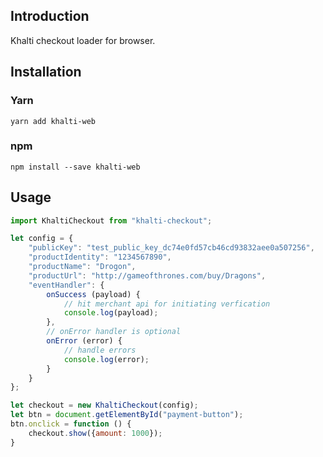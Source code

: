 ## Introduction
Khalti checkout loader for browser.

## Installation
### Yarn
`yarn add khalti-web`

### npm
`npm install --save khalti-web`


## Usage
```javascript
import KhaltiCheckout from "khalti-checkout";

let config = {
	"publicKey": "test_public_key_dc74e0fd57cb46cd93832aee0a507256",
	"productIdentity": "1234567890",
	"productName": "Drogon",
	"productUrl": "http://gameofthrones.com/buy/Dragons",
	"eventHandler": {
		onSuccess (payload) {
			// hit merchant api for initiating verfication
			console.log(payload);
		},
		// onError handler is optional
		onError (error) {
			// handle errors
			console.log(error);
		}
	}
};

let checkout = new KhaltiCheckout(config);
let btn = document.getElementById("payment-button");
btn.onclick = function () {
	checkout.show({amount: 1000});
}
```
